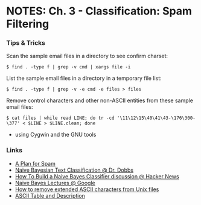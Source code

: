 # NOTES: Ch. 3 - Classification: Spam Filtering #

### Tips & Tricks 
Scan the sample email files in a directory to see confirm charset:

`$ find . -type f | grep -v cmd | xargs file -i`

List the sample email files in a directory in a temporary file list:

`$ find . -type f | grep -v -e cmd -e files > files`

Remove control characters and other non-ASCII entities from these sample email files:

`$ cat files | while read LINE; do tr -cd '\11\12\15\40\41\43-\176\300-\377' < $LINE > $LINE.clean; done`

* using Cygwin and the GNU tools


### Links
* [A Plan for Spam](http://www.paulgraham.com/spam.html)
* [Naive Bayesian Text Classification @ Dr. Dobbs](http://www.drdobbs.com/architecture-and-design/184406064)
* [How To Build a Naive Bayes Classifier discussion @ Hacker News](http://news.ycombinator.com/item?id=3638045)
* [Naive Bayes Lectures @ Google](http://code.google.com/p/ourmine/wiki/LectureNaiveBayes)
* [How to remove extended ASCII characters from Unix files](http://www.devdaily.com/unix/edu/un010011/)
* [ASCII Table and Description](http://www.asciitable.com/)
